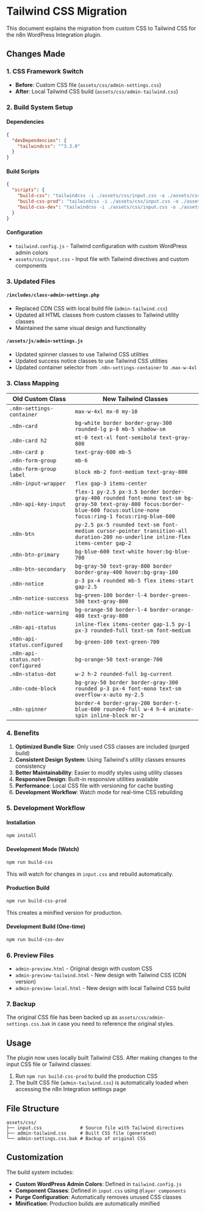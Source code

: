# Tailwind CSS Migration

This document explains the migration from custom CSS to Tailwind CSS for the n8n WordPress Integration plugin.

## Changes Made

### 1. CSS Framework Switch
- **Before**: Custom CSS file (`assets/css/admin-settings.css`)
- **After**: Local Tailwind CSS build (`assets/css/admin-tailwind.css`)

### 2. Build System Setup

#### Dependencies
```json
{
  "devDependencies": {
    "tailwindcss": "^3.3.0"
  }
}
```

#### Build Scripts
```json
{
  "scripts": {
    "build-css": "tailwindcss -i ./assets/css/input.css -o ./assets/css/admin-tailwind.css --watch",
    "build-css-prod": "tailwindcss -i ./assets/css/input.css -o ./assets/css/admin-tailwind.css --minify",
    "build-css-dev": "tailwindcss -i ./assets/css/input.css -o ./assets/css/admin-tailwind.css"
  }
}
```

#### Configuration
- `tailwind.config.js` - Tailwind configuration with custom WordPress admin colors
- `assets/css/input.css` - Input file with Tailwind directives and custom components

### 3. Updated Files

#### `/includes/class-admin-settings.php`
- Replaced CDN CSS with local build file (`admin-tailwind.css`)
- Updated all HTML classes from custom classes to Tailwind utility classes
- Maintained the same visual design and functionality

#### `/assets/js/admin-settings.js`
- Updated spinner classes to use Tailwind CSS utilities
- Updated success notice classes to use Tailwind CSS utilities
- Updated container selector from `.n8n-settings-container` to `.max-w-4xl`

### 3. Class Mapping

| Old Custom Class | New Tailwind Classes |
|------------------|----------------------|
| `.n8n-settings-container` | `max-w-4xl mx-0 my-10` |
| `.n8n-card` | `bg-white border border-gray-300 rounded-lg p-8 mb-5 shadow-sm` |
| `.n8n-card h2` | `mt-0 text-xl font-semibold text-gray-800` |
| `.n8n-card p` | `text-gray-600 mb-5` |
| `.n8n-form-group` | `mb-6` |
| `.n8n-form-group label` | `block mb-2 font-medium text-gray-800` |
| `.n8n-input-wrapper` | `flex gap-3 items-center` |
| `.n8n-api-key-input` | `flex-1 py-2.5 px-3.5 border border-gray-400 rounded font-mono text-sm bg-gray-50 text-gray-800 focus:border-blue-600 focus:outline-none focus:ring-1 focus:ring-blue-600` |
| `.n8n-btn` | `py-2.5 px-5 rounded text-sm font-medium cursor-pointer transition-all duration-200 no-underline inline-flex items-center gap-2` |
| `.n8n-btn-primary` | `bg-blue-600 text-white hover:bg-blue-700` |
| `.n8n-btn-secondary` | `bg-gray-50 text-gray-800 border border-gray-400 hover:bg-gray-100` |
| `.n8n-notice` | `p-3 px-4 rounded mb-5 flex items-start gap-2.5` |
| `.n8n-notice-success` | `bg-green-100 border-l-4 border-green-500 text-gray-800` |
| `.n8n-notice-warning` | `bg-orange-50 border-l-4 border-orange-400 text-gray-800` |
| `.n8n-api-status` | `inline-flex items-center gap-1.5 py-1 px-3 rounded-full text-sm font-medium` |
| `.n8n-api-status.configured` | `bg-green-100 text-green-700` |
| `.n8n-api-status.not-configured` | `bg-orange-50 text-orange-700` |
| `.n8n-status-dot` | `w-2 h-2 rounded-full bg-current` |
| `.n8n-code-block` | `bg-gray-50 border border-gray-300 rounded p-3 px-4 font-mono text-sm overflow-x-auto my-2.5` |
| `.n8n-spinner` | `border-4 border-gray-200 border-t-blue-600 rounded-full w-4 h-4 animate-spin inline-block mr-2` |

### 4. Benefits

1. **Optimized Bundle Size**: Only used CSS classes are included (purged build)
2. **Consistent Design System**: Using Tailwind's utility classes ensures consistency
3. **Better Maintainability**: Easier to modify styles using utility classes
4. **Responsive Design**: Built-in responsive utilities available
5. **Performance**: Local CSS file with versioning for cache busting
6. **Development Workflow**: Watch mode for real-time CSS rebuilding

### 5. Development Workflow

#### Installation
```bash
npm install
```

#### Development Mode (Watch)
```bash
npm run build-css
```
This will watch for changes in `input.css` and rebuild automatically.

#### Production Build
```bash
npm run build-css-prod
```
This creates a minified version for production.

#### Development Build (One-time)
```bash
npm run build-css-dev
```

### 6. Preview Files

- `admin-preview.html` - Original design with custom CSS
- `admin-preview-tailwind.html` - New design with Tailwind CSS (CDN version)
- `admin-preview-local.html` - New design with local Tailwind CSS build

### 7. Backup

The original CSS file has been backed up as `assets/css/admin-settings.css.bak` in case you need to reference the original styles.

## Usage

The plugin now uses locally built Tailwind CSS. After making changes to the input CSS file or Tailwind classes:

1. Run `npm run build-css-prod` to build the production CSS
2. The built CSS file (`admin-tailwind.css`) is automatically loaded when accessing the n8n Integration settings page

## File Structure

```
assets/css/
├── input.css              # Source file with Tailwind directives
├── admin-tailwind.css     # Built CSS file (generated)
└── admin-settings.css.bak # Backup of original CSS
```

## Customization

The build system includes:

- **Custom WordPress Admin Colors**: Defined in `tailwind.config.js`
- **Component Classes**: Defined in `input.css` using `@layer components`
- **Purge Configuration**: Automatically removes unused CSS classes
- **Minification**: Production builds are automatically minified
